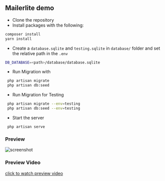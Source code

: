## Mailerlite demo

- Clone the repository 
- Install packages with the following:
```bash
composer install 
yarn install
```
  - Create a `database.sqlite` and `testing.sqlite` in `database/` folder and set the relative path in the `.env`
```bash
DB_DATABASE=<path>/database/database.sqlite
```

- Run Migration with 
```bash
 php artisan migrate
 php artisan db:seed
```
- Run Migration for Testing
```bash
 php artisan migrate --env=testing
 php artisan db:seed --env=testing
```
- Start the server 
```
 php artisan serve
```

### Preview
![screenshot](https://res.cloudinary.com/denj7z5ec/image/upload/v1674125809/ezgif.com-gif-maker_3_oaxxm1.gif)

### Preview Video
[click to watch preview video](https://res.cloudinary.com/denj7z5ec/video/upload/v1674125918/Screen_Recording_2023-01-19_at_11.48.33_AM_fr0ddn.mov)
